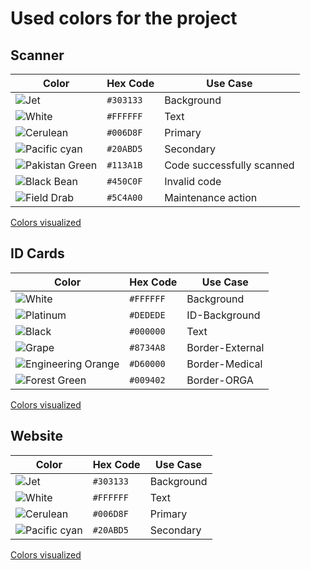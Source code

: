 # Used colors for the project

## Scanner

| Color                                                                  | Hex Code  | Use Case                  |
| ---------------------------------------------------------------------- | --------- | ------------------------- |
| ![Jet](https://via.placeholder.com/15/303133/000000?text=+)            | `#303133` | Background                |
| ![White](https://via.placeholder.com/15/FFFFFF/000000?text=+)          | `#FFFFFF` | Text                      |
| ![Cerulean](https://via.placeholder.com/15/006D8F/000000?text=+)       | `#006D8F` | Primary                   |
| ![Pacific cyan](https://via.placeholder.com/15/20ABD5/000000?text=+)   | `#20ABD5` | Secondary                 |
| ![Pakistan Green](https://via.placeholder.com/15/113A1B/000000?text=+) | `#113A1B` | Code successfully scanned |
| ![Black Bean](https://via.placeholder.com/15/450C0F/000000?text=+)     | `#450C0F` | Invalid code              |
| ![Field Drab](https://via.placeholder.com/15/5C4A00/000000?text=+)     | `#5C4A00` | Maintenance action        |

[Colors visualized](https://coolors.co/303133-ffffff-006d8f-20abd5-113a1b-450c0f-5c4a00)

## ID Cards

| Color                                                                      | Hex Code  | Use Case        |
| -------------------------------------------------------------------------- | --------- | --------------- |
| ![White](https://via.placeholder.com/15/FFFFFF/000000?text=+)              | `#FFFFFF` | Background      |
| ![Platinum](https://via.placeholder.com/15/DEDEDE/000000?text=+)           | `#DEDEDE` | ID-Background   |
| ![Black](https://via.placeholder.com/15/000000/000000?text=+)              | `#000000` | Text            |
| ![Grape](https://via.placeholder.com/15/8734A8/000000?text=+)              | `#8734A8` | Border-External |
| ![Engineering Orange](https://via.placeholder.com/15/D60000/000000?text=+) | `#D60000` | Border-Medical  |
| ![Forest Green](https://via.placeholder.com/15/009402/000000?text=+)       | `#009402` | Border-ORGA     |

[Colors visualized](https://coolors.co/ffffff-dedede-000000-8734a8-d60000-009402)

## Website

| Color                                                                | Hex Code  | Use Case   |
| -------------------------------------------------------------------- | --------- | ---------- |
| ![Jet](https://via.placeholder.com/15/303133/000000?text=+)          | `#303133` | Background |
| ![White](https://via.placeholder.com/15/FFFFFF/000000?text=+)        | `#FFFFFF` | Text       |
| ![Cerulean](https://via.placeholder.com/15/006D8F/000000?text=+)     | `#006D8F` | Primary    |
| ![Pacific cyan](https://via.placeholder.com/15/20ABD5/000000?text=+) | `#20ABD5` | Secondary  |

[Colors visualized](https://coolors.co/303133-ffffff-006d8f-20abd5)
